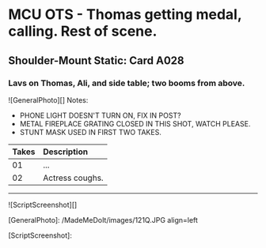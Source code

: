 # MCU OTS - Thomas getting medal, calling. Rest of scene.

## Shoulder-Mount Static: Card A028

### Lavs on Thomas, Ali, and side table; two booms from above.

![GeneralPhoto][]
Notes:
- PHONE LIGHT DOESN'T TURN ON, FIX IN POST?
- METAL FIREPLACE GRATING CLOSED IN THIS SHOT, WATCH PLEASE.
- STUNT MASK USED IN FIRST TWO TAKES.

| Takes | Description |
|:---|:----|
| 01 | ... |
| 02 | Actress coughs. |

----

![ScriptScreenshot][]


[GeneralPhoto]:  /MadeMeDoIt/images/121Q.JPG align=left

[ScriptScreenshot]: 